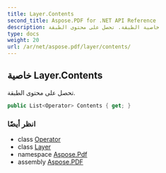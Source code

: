 ```yaml
---
title: Layer.Contents
second_title: Aspose.PDF for .NET API Reference
description: خاصية الطبقة. تحصل على محتوى الطبقة
type: docs
weight: 20
url: /ar/net/aspose.pdf/layer/contents/
---
```

## خاصية Layer.Contents

تحصل على محتوى الطبقة.

```csharp
public List<Operator> Contents { get; }
```

### انظر أيضًا

* class [Operator](../../operator/)
* class [Layer](../)
* namespace [Aspose.Pdf](../../../aspose.pdf/)
* assembly [Aspose.PDF](../../../)